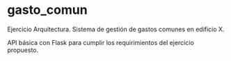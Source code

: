 # gasto_comun
Ejercicio Arquitectura.
Sistema de gestión de gastos comunes en edificio X.

API básica con Flask para cumplir los requirimientos del ejercicio propuesto.
